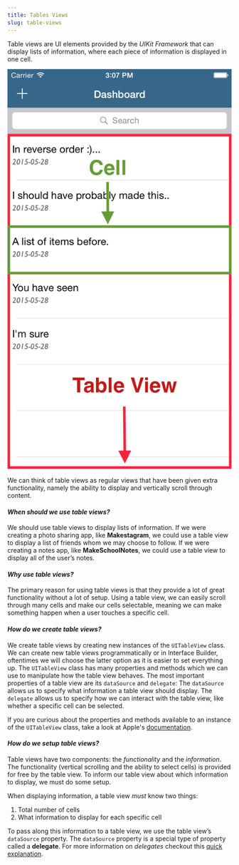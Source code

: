 ```yaml
---
title: Tables Views
slug: table-views
---
```


Table views are UI elements provided by the *UIKit Framework* that can display lists of information, where each piece of information is displayed in one cell.

![Table view vs cell image](./images/tableview-vs-cell.png)

We can think of table views as regular views that have been given extra functionality, namely the ability to display and vertically scroll through content.

#### *When should we use table views?*

We should use table views to display lists of information. If we were creating a photo sharing app, like **Makestagram**, we could use a table view to display a list of friends whom we may choose to follow. If we were creating a notes app, like **MakeSchoolNotes**, we could use a table view to display all of the user’s notes.

#### *Why use table views?*

The primary reason for using table views is that they provide a lot of great functionality without a lot of setup. Using a table view, we can easily scroll through many cells and make our cells selectable, meaning we can make something happen when a user touches a specific cell.

#### *How do we create table views?*

We create table views by creating new instances of the `UITableView` class. We can create new table views programmatically or in Interface Builder, oftentimes we will choose the latter option as it is easier to set everything up. The `UITableView` class has many properties and methods which we can use to manipulate how the table view behaves. The most important properties of a table view are its `dataSource` and `delegate`: The `dataSource` allows us to specify what information a table view should display. The `delegate` allows us to specify how we can interact with the table view, like whether a specific cell can be selected.

If you are curious about the properties and methods available to an instance of the `UITableView` class, take a look at Apple's [documentation](https://developer.apple.com/library/ios/documentation/UIKit/Reference/UITableView_Class/).

#### *How do we setup table views?*

Table views have two components: the *functionality* and the *information*. The functionality (vertical scrolling and the ability to select cells) is provided for free by the table view. To inform our table view about which information to display, we must do some setup.

When displaying information, a table view *must* know two things:

1. Total number of cells
2. What information to display for each specific cell

To pass along this information to a table view, we use the table view’s `dataSource` property. The `dataSource` property is a special type of property called a **delegate**. For more information on *delegates* checkout this [quick explanation](https://www.makeschool.com/tutorials/swift-concepts-explained/delegates).
